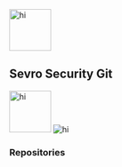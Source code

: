 
<img src="images/ss_icon.ico" alt="hi" class="inline" height=75 length=75 />

## Sevro Security Git
<img src="images/ss_icon.ico" alt="hi" class="inline" height=75 length=75 />
<img src="images/ss_icon.ico" alt="hi" class="inline"/>

### Repositories

